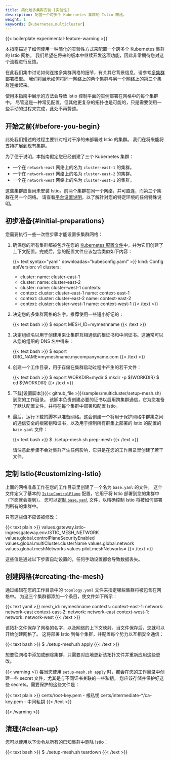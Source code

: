 ```yaml
---
title: 简化地多集群安装 [实验性]
description: 配置一个跨多个 Kubernetes 集群的 Istio 网格。
weight: 1
keywords: [kubernetes,multicluster]
---
```


{{< boilerplate experimental-feature-warning >}}

本指南描述了如何使用一种简化的实验性方式来配置一个跨多个 Kubernetes 集群的 Istio 网格。
我们希望在将来的版本中继续开发这项功能，因此非常期待您对这个流程进行反馈。

在此我们集中讨论如何连接多集群网格的细节，有关其它背景信息，请参考[多集群部署模型](/zh/docs/ops/deployment/deployment-models/#multiple-clusters)。
我们将展示如何将同一网络上的两个集群与另一个网络上的第三个集群连接起来。

使用本指南中展示的方法会导致 Istio 控制平面的实例部署在网格中的每个集群中。
尽管这是一种常见配置，但其他更复杂的拓扑也是可能的，只是需要使用一些手动的过程来完成，此处不再赘述。

## 开始之前{#before-you-begin}

此处我们描述的过程主要针对相对干净的未部署过 Istio 的集群。
我们在将来能将支持扩展到现有集群。

为了便于说明，本指南假定您已经创建了三个 Kubernetes 集群：

- 一个在 `network-east` 网络上的名为 `cluster-east-1` 的集群。
- 一个在 `network-east` 网络上的名为 `cluster-east-2` 的集群。
- 一个在 `network-west` 网络上的名为 `cluster-west-1` 的集群。

这些集群应当尚未安装 Istio。前两个集群在同一个网络，并可直连，而第三个集群在另一个网络。
请查看[平台设置说明](/zh/docs/setup/platform-setup)，以了解针对您的特定环境的任何特殊说明。

## 初步准备{#initial-preparations}

您需要执行一些一次性步骤才能设置多集群网格：

1. 确保您的所有集群都被包含在您的 [Kubernetes 配置文件](https://kubernetes.io/docs/tasks/access-application-cluster/configure-access-multiple-clusters/#define-clusters-users-and-contexts)中，并为它们创建了上下文配置。完成后，您的配置文件应该包含类似如下内容：

    {{< text syntax="yaml" downloadas="kubeconfig.yaml" >}}
    kind: Config
    apiVersion: v1
    clusters:
    - cluster:
      name: cluster-east-1
    - cluster:
      name: cluster-east-2
    - cluster:
      name: cluster-west-1
    contexts:
    - context:
        cluster: cluster-east-1
      name: context-east-1
    - context:
        cluster: cluster-east-2
      name: context-east-2
    - context:
        cluster: cluster-west-1
      name: context-west-1
    {{< /text >}}

1. 决定您的多集群网格的名字。推荐使用一些短小好记的：

    {{< text bash >}}
    $ export MESH_ID=mymeshname
    {{< /text >}}

1. 决定组织名以用于创建用来让集群互相通信的根证书和中间证书。这通常可以从您的组织的 DNS 名中得来：

    {{< text bash >}}
    $ export ORG_NAME=mymeshname.mycompanyname.com
    {{< /text >}}

1. 创建一个工作目录，用于存储在集群启动过程中产生的若干文件：

    {{< text bash >}}
    $ export WORKDIR=mydir
    $ mkdir -p ${WORKDIR}
    $ cd ${WORKDIR}
    {{< /text >}}

1. 下载[设置脚本]({{< github_file >}}/samples/multicluster/setup-mesh.sh)到您的工作目录。
该脚本负责创建必要的证书以启用跨集群通信，它为您准备了默认配置文件，并将在每个集群中部署和配置 Istio。

1. 最后，运行下载的脚本以准备网格。这会创建一个将用于保护网格中群集之间的通信安全的根密钥和证书，以及用于控制所有群集上部署的 Istio 的配置的 `base.yaml` 文件：

    {{< text bash >}}
    $ ./setup-mesh.sh prep-mesh
    {{< /text >}}

    请注意此步骤不会对集群产生任何影响，它只是在您的工作目录里创建了若干文件。

## 定制 Istio{#customizing-Istio}

上面的网格准备工作在您的工作目录里创建了一个名为 `base.yaml` 的文件。
这个文件定义了基本的 [`IstioControlPlane`](/zh/docs/reference/config/istio.operator.v1alpha12.pb/#IstioControlPlane) 配置，它用于将 Istio 部署到您的集群中（下面就会提到）。
您可以[定制 `base.yaml`](/zh/docs/setup/install/istioctl/#configure-the-feature-or-component-settings) 文件，以精确控制 Istio 将被如何部署到所有的集群中。

只有这些值不应该被修改：

{{< text plain >}}
values.gateway.istio-ingressgateway.env.ISTIO_MESH_NETWORK
values.global.controlPlaneSecurityEnabled
values.global.multiCluster.clusterName
values.global.network
values.global.meshNetworks
values.pilot.meshNetworks=
{{< /text >}}

这些值是通过以下步骤自动设置的，任何手动设置都会导致数据丢失。

## 创建网格{#creating-the-mesh}

通过编辑在您的工作目录中的 `topology.yaml` 文件来指定哪些集群将被包含在网格中。
为这三个集群都添加一个条目，使文件如下所示：

{{< text yaml >}}
mesh_id: mymeshname
contexts:
  context-east-1:
    network: network-east
  context-east-2:
    network: network-east
  context-west-1:
    network: network-west
{{< /text >}}

该拓扑文件保存了网格的名字，以及网络的上下文映射。当文件保存后，您就可以开始创建网格了。
这将部署 Istio 到每个集群，并配置每个势力以互相安全通信：

{{< text bash >}}
$ ./setup-mesh.sh apply
{{< /text >}}

想要往网格中添加或删除集群，只需要对应地更新该拓扑文件并重新应用这些更改。

{{< warning >}}
每当您使用 `setup-mesh.sh apply` 时，都会在您的工作目录中创建一些 secret 文件，尤其是与不同证书关联的一些私钥。
您应该存储并保护好这些 secrets。需要保护的这些文件是：

{{< text plain >}}
certs/root-key.pem - 根私钥
certs/intermediate-*/ca-key.pem - 中间私钥
{{< /text >}}

{{< /warning >}}

## 清理{#clean-up}

您可以使用以下命令从所有的已知集群中删除 Istio：

{{< text bash >}}
$ ./setup-mesh.sh teardown
{{< /text >}}
